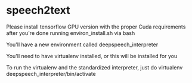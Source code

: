 # speech2text

Please install tensorflow GPU version with the proper Cuda requirements after you're done running environ_install.sh via bash

You'll have a new environment called deepspeech_interpreter

You'll need to have virtualenv installed, or this will be installed for you

To run the virtualenv and the standardized interpreter, just do virtualenv deepspeech_interpreter/bin/activate